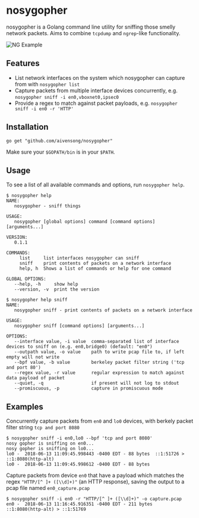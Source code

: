 # nosygopher

nosygopher is a Golang command line utility for sniffing those smelly network packets. Aims to combine `tcpdump` and `ngrep`-like functionality.


![NG Example](https://user-images.githubusercontent.com/5217789/41317369-fbb74dee-6e62-11e8-9940-90735ea41b3e.gif)

## Features
- List network interfaces on the system which nosygopher can capture from with `nosygopher list`
- Capture packets from multiple interface devices concurrently, e.g. `nosygopher sniff -i en0,vboxnet0,ipsec0`
- Provide a regex to match against packet payloads, e.g. `nosygopher sniff -i en0 -r 'HTTP'`

## Installation

```
go get "github.com/aivensong/nosygopher"
```

Make sure your `$GOPATH/bin` is in your `$PATH`.

## Usage

To see a list of all available commands and options, run `nosygopher help`.

```console
$ nosygopher help
NAME:
   nosygopher - sniff things

USAGE:
   nosygopher [global options] command [command options] [arguments...]

VERSION:
   0.1.1

COMMANDS:
     list     list interfaces nosygopher can sniff
     sniff    print contents of packets on a network interface
     help, h  Shows a list of commands or help for one command

GLOBAL OPTIONS:
   --help, -h     show help
   --version, -v  print the version

$ nosygopher help sniff
NAME:
   nosygopher sniff - print contents of packets on a network interface

USAGE:
   nosygopher sniff [command options] [arguments...]

OPTIONS:
   --interface value, -i value  comma-separated list of interface devices to sniff on (e.g. en0,bridge0) (default: "en0")
   --outpath value, -o value    path to write pcap file to, if left empty will not write
   --bpf value, -b value        berkeley packet filter string ('tcp and port 80')
   --regex value, -r value      regular expression to match against data payload of packet
   --quiet, -q                  if present will not log to stdout
   --promiscuous, -p            capture in promiscuous mode
```

## Examples

Concurrently capture packets from `en0` and `lo0` devices, with berkely packet filter string `tcp and port 8080`

```console
$ nosygopher sniff -i en0,lo0 --bpf 'tcp and port 8080'
nosy gopher is sniffing on en0...
nosy gopher is sniffing on lo0...
lo0 -  2018-06-13 11:09:45.998443 -0400 EDT - 88 bytes  ::1:51726 > ::1:8080(http-alt)
lo0 -  2018-06-13 11:09:45.998612 -0400 EDT - 88 bytes  
```

Capture packets from device `en0` that have a payload which matches the regex `"HTTP/[^ ]+ ([\\d]+)"` (an HTTP response), saving the output to a pcap file named `en0_capture.pcap`

```console
$ nosygopher sniff -i en0 -r "HTTP/[^ ]+ ([\\d]+)" -o capture.pcap
en0 -  2018-06-13 11:16:45.916351 -0400 EDT - 211 bytes  ::1:8080(http-alt) > ::1:51769
```
